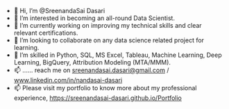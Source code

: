 - 👋 Hi, I’m @SreenandaSai Dasari                
- 👀 I’m interested in becoming an all-round Data Scientist.                           
- 🌱 I’m currently working on improving my technical skills and clear relevant certifications.                             
- 💞️ I’m looking to collaborate on any data science related project for learning.                            
- 💞️ I’m skilled in Python, SQL, MS Excel, Tableau, Machine Learning, Deep Learning, BigQuery, Attribution Modeling (MTA/MMM).             
- 📫 ...... reach me on sreenandasai.dasari@gmail.com / www.linkedin.com/in/nandasai-dasari     
- 📫 Please visit my portfolio to know more about my professional experience, https://sreenandasai-dasari.github.io/Portfolio    
      
  
  
<!---   
SreenandaSai-Dasari/SreenandaSai-Dasari is a ✨ special ✨ repository because its `README.md` (this file) appears on your GitHub profile.
You can click the Preview link to take a look at your changes.
--->
